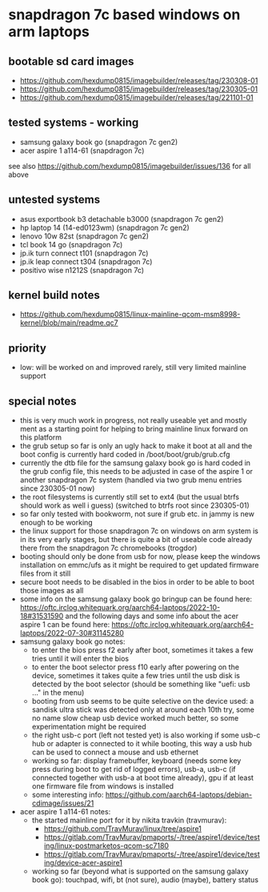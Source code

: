 # snapdragon 7c based windows on arm laptops

## bootable sd card images

- https://github.com/hexdump0815/imagebuilder/releases/tag/230308-01
- https://github.com/hexdump0815/imagebuilder/releases/tag/230305-01
- https://github.com/hexdump0815/imagebuilder/releases/tag/221101-01

## tested systems - working

- samsung galaxy book go (snapdragon 7c gen2)
- acer aspire 1 a114-61 (snapdragon 7c)

see also https://github.com/hexdump0815/imagebuilder/issues/136 for all above

## untested systems

- asus exportbook b3 detachable b3000 (snapdragon 7c gen2)
- hp laptop 14 (14-ed0123wm) (snapdragon 7c gen2)
- lenovo 10w 82st (snapdragon 7c gen2)
- tcl book 14 go (snapdragon 7c)
- jp.ik turn connect t101 (snapdragon 7c)
- jp.ik leap connect t304 (snapdragon 7c)
- positivo wise n1212S (snapdragon 7c)

## kernel build notes

- https://github.com/hexdump0815/linux-mainline-qcom-msm8998-kernel/blob/main/readme.qc7

## priority

- low: will be worked on and improved rarely, still very limited mainline support

## special notes

- this is very much work in progress, not really useable yet and mostly ment as a starting point for helping to bring mainline linux forward on this platform
- the grub setup so far is only an ugly hack to make it boot at all and the boot config is currently hard coded in /boot/boot/grub/grub.cfg
- currently the dtb file for the samsung galaxy book go is hard coded in the grub config file, this needs to be adjusted in case of the aspire 1 or another snapdragon 7c system (handled via two grub menu entries since 230305-01 now)
- the root filesystems is currently still set to ext4 (but the usual btrfs should work as well i guess) (switched to btrfs root since 230305-01)
- so far only tested with bookworm, not sure if grub etc. in jammy is new enough to be working
- the linux support for those snapdragon 7c on windows on arm system is in its very early stages, but there is quite a bit of useable code already there from the snapdragon 7c chromebooks (trogdor)
- booting should only be done from usb for now, please keep the windows installation on emmc/ufs as it might be required to get updated firmware files from it still
- secure boot needs to be disabled in the bios in order to be able to boot those images as all
- some info on the samsung galaxy book go bringup can be found here: https://oftc.irclog.whitequark.org/aarch64-laptops/2022-10-18#31531590 and the following days and some info about the acer aspire 1 can be found here: https://oftc.irclog.whitequark.org/aarch64-laptops/2022-07-30#31145280
- samsung galaxy book go notes:
  - to enter the bios press f2 early after boot, sometimes it takes a few tries until it will enter the bios
  - to enter the boot selector press f10 early after powering on the device, sometimes it takes quite a few tries until the usb disk is detected by the boot selector (should be something like "uefi: usb ..." in the menu)
  - booting from usb seems to be quite selective on the device used: a sandisk ultra stick was detected only at around each 10th try, some no name slow cheap usb device worked much better, so some experimentation might be required
  - the right usb-c port (left not tested yet) is also working if some usb-c hub or adapter is connected to it while booting, this way a usb hub can be used to connect a mouse and usb ethernet
  - working so far: display framebuffer, keyboard (needs some key press during boot to get rid of logged errors), usb-a, usb-c (if connected together with usb-a at boot time already), gpu if at least one firmware file from windows is installed
  - some interesting info: https://github.com/aarch64-laptops/debian-cdimage/issues/21
- acer aspire 1 a114-61 notes:
  - the started mainline port for it by nikita travkin (travmurav):
    - https://github.com/TravMurav/linux/tree/aspire1
    - https://gitlab.com/TravMurav/pmaports/-/tree/aspire1/device/testing/linux-postmarketos-qcom-sc7180
    - https://gitlab.com/TravMurav/pmaports/-/tree/aspire1/device/testing/device-acer-aspire1
  - working so far (beyond what is supported on the samsung galaxy book go): touchpad, wifi, bt (not sure), audio (maybe), battery status

